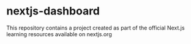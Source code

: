 # nextjs-dashboard
This repository contains a project created as part of the official Next.js learning resources available on nextjs.org
